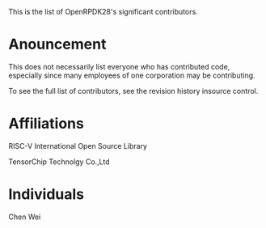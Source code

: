 This is the list of OpenRPDK28's significant contributors.
# Anouncement
This does not necessarily list everyone who has contributed code, especially since many employees of one corporation may be contributing.

To see the full list of contributors, see the revision history insource control.

# Affiliations
RISC-V International Open Source Library

TensorChip Technolgy Co.,Ltd

# Individuals
Chen Wei
